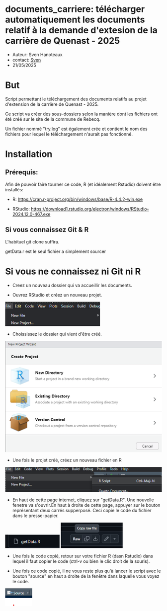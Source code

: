 # documents_carriere: télécharger automatiquement les documents relatif à la demande d'extesion de la carrière de Quenast - 2025

-   Auteur: Sven Hanoteaux
-   contact: [Sven](mailto:sven.rebecq.autrement@gmail.com)
-   21/05/2025

# But

Script permettant le téléchargement des documents relatifs au projet d'extension de la carrière de Quenast - 2025.

Ce script va créer des sous-dossiers selon la manière dont les fichiers ont été créé sur le site de la commune de Rebecq.

Un fichier nommé "try.log" est également crée et contient le nom des fichiers pour lequel le téléchargement n'aurait pas fonctionné.

# Installation

## Prérequis:

Afin de pouvoir faire tourner ce code, R (et idéalement Rstudio) doivent être installés:

-   R: <https://cran.r-project.org/bin/windows/base/R-4.4.2-win.exe>

-   RStudio: <https://download1.rstudio.org/electron/windows/RStudio-2024.12.0-467.exe>

## Si vous connaissez Git & R

L'habituel git clone suffira.

getData.r est le seul fichier a simplement sourcer

# Si vous ne connaissez ni Git ni R

-   Creez un nouveau dossier qui va accueillir les documents.

-   Ouvrez RStudio et créez un nouveau projet.

![](/img/1.png)

-   Choississez le dossier qui vient d'être créé.

![](/img/2.png)

-   Une fois le projet créé, créez un nouveau fichier en R

![](/img/3.png)

-   En haut de cette page internet, cliquez sur "getData.R". Une nouvelle fenetre va s'ouvrir.En haut à droite de cette page, appuyer sur le bouton représentant deux carrés supperposé. Ceci copie le code du fichier dans le  presse-papier.

![](/img/4.png) ![](/img/5.png)

-   Une fois le code copié, retour sur votre fichier R (dasn Rstudio) dans lequel il faut copier le code (ctrl-v ou bien le clic droit de la souris).


-   Une fois ce code copié, il ne vous reste plus qu'à lancer le script avec le bouton "source" en haut a droite de la fenêtre dans laquelle vous voyez le code.

![](/img/6.png)


